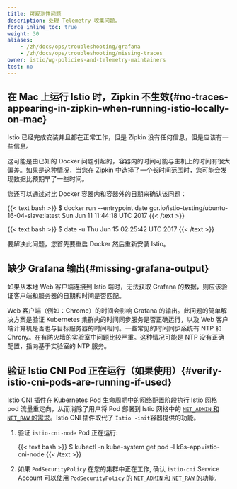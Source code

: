 ```yaml
---
title: 可观测性问题
description: 处理 Telemetry 收集问题。
force_inline_toc: true
weight: 30
aliases:
    - /zh/docs/ops/troubleshooting/grafana
    - /zh/docs/ops/troubleshooting/missing-traces
owner: istio/wg-policies-and-telemetry-maintainers
test: no
---
```


## 在 Mac 上运行 Istio 时，Zipkin 不生效{#no-traces-appearing-in-zipkin-when-running-istio-locally-on-mac}

Istio 已经完成安装并且都在正常工作，但是 Zipkin 没有任何信息，但是应该有一些信息。

这可能是由已知的 Docker 问题引起的，容器内的时间可能与主机上的时间有很大偏差。如果是这种情况，当您在 Zipkin 中选择了一个长时间范围时，您可能会发现数据比预期早了一些时间。

您还可以通过对比 Docker 容器内和容器外的日期来确认该问题：

{{< text bash >}}
$ docker run --entrypoint date gcr.io/istio-testing/ubuntu-16-04-slave:latest
Sun Jun 11 11:44:18 UTC 2017
{{< /text >}}

{{< text bash >}}
$ date -u
Thu Jun 15 02:25:42 UTC 2017
{{< /text >}}

要解决此问题，您首先要重启 Docker 然后重新安装 Istio。

## 缺少 Grafana 输出{#missing-grafana-output}

如果从本地 Web 客户端连接到 Istio 端时，无法获取 Grafana 的数据，则应该验证客户端和服务器的日期和时间是否匹配。

Web 客户端（例如：Chrome）的时间会影响 Grafana 的输出。此问题的简单解决方案是验证 Kubernetes 集群内的时间同步服务是否正确运行，以及 Web 客户端计算机是否也与目标服务器的时间相同。一些常见的时间同步系统有 NTP 和 Chrony。在有防火墙的实验室中问题比较严重。这种情况可能是 NTP 没有正确配置，指向基于实验室的 NTP 服务。

## 验证 Istio CNI Pod 正在运行（如果使用）{#verify-istio-cni-pods-are-running-if-used}

Istio CNI 插件在 Kubernetes Pod 生命周期中的网络配置阶段执行 Istio 网格 pod 流量重定向，从而消除了用户将 Pod 部署到 Istio 网格中的 [`NET_ADMIN` 和 `NET_RAW` 的需求](/zh/docs/ops/deployment/requirements/)。Istio CNI 插件取代了 `Istio -init`容器提供的功能。

1. 验证 `istio-cni-node` Pod 正在运行:

    {{< text bash >}}
    $ kubectl -n kube-system get pod -l k8s-app=istio-cni-node
    {{< /text >}}

1. 如果 `PodSecurityPolicy` 在您的集群中正在工作, 确认 `istio-cni` Service Account 可以使用 `PodSecurityPolicy` 的 [`NET_ADMIN` 和 `NET_RAW` 的功能](/zh/docs/ops/deployment/requirements/).
